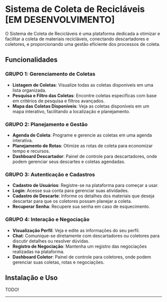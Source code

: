 # Sistema de Coleta de Recicláveis [EM DESENVOLVIMENTO]

O Sistema de Coleta de Recicláveis é uma plataforma dedicada a otimizar e facilitar a coleta de materiais recicláveis, conectando descartadores e coletores, e proporcionando uma gestão eficiente dos processos de coleta.

## Funcionalidades

### GRUPO 1: Gerenciamento de Coletas

- **Listagem de Coletas**: Visualize todas as coletas disponíveis em uma lista organizada.
- **Pesquisa e Filtro das Coletas**: Encontre coletas específicas com base em critérios de pesquisa e filtros avançados.
- **Mapa das Coletas Disponíveis**: Veja as coletas disponíveis em um mapa interativo, facilitando a localização e planejamento.

### GRUPO 2: Planejamento e Gestão

- **Agenda de Coleta**: Programe e gerencie as coletas em uma agenda interativa.
- **Planejamento de Rotas**: Otimize as rotas de coleta para economizar tempo e recursos.
- **Dashboard Descartador**: Painel de controle para descartadores, onde podem gerenciar seus descartes e coletas agendadas.

### GRUPO 3: Autenticação e Cadastros

- **Cadastro de Usuários**: Registre-se na plataforma para começar a usar.
- **Login**: Acesse sua conta para gerenciar suas atividades.
- **Cadastro de Descarte**: Informe os detalhes dos materiais que deseja descartar para que os coletores possam planejar a coleta.
- **Recuperar Senha**: Recupere sua senha em caso de esquecimento.

### GRUPO 4: Interação e Negociação

- **Visualização Perfil**: Veja e edite as informações do seu perfil.
- **Chat**: Comunique-se diretamente com descartadores ou coletores para discutir detalhes ou resolver dúvidas.
- **Registro de Negociação**: Mantenha um registro das negociações realizadas na plataforma.
- **Dashboard Coletor**: Painel de controle para coletores, onde podem gerenciar suas coletas, rotas e negociações.

## Instalação e Uso

TODO!


---
